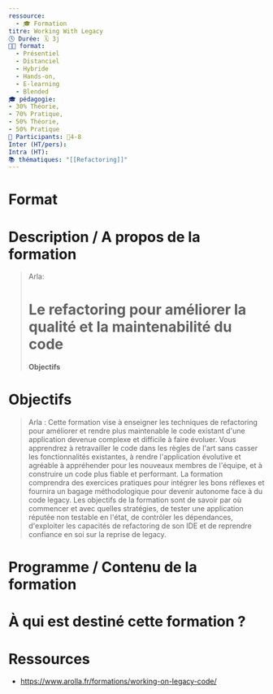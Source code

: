 ```yaml
---
ressource:
  - 🎓 Formation
titre: Working With Legacy
🕓 Durée: 🗓️ 3j
🧑‍🏫 format:
  - Présentiel
  - Distanciel
  - Hybride
  - Hands-on,
  - E-learning
  - Blended
🎓 pédagogie: 
- 30% Théorie,
- 70% Pratique,
- 50% Théorie,
- 50% Pratique
👥 Participants: 👤4-8
Inter (HT/pers): 
Intra (HT): 
📚 thématiques: "[[Refactoring]]"
---
```


# Format
# Description / A propos de la formation

> Arla:
> # Le refactoring pour améliorer la qualité et la maintenabilité du code
> #### Objectifs


# Objectifs

> Arla :
> Cette formation vise à enseigner les techniques de refactoring pour améliorer et rendre plus maintenable le code existant d'une application devenue complexe et difficile à faire évoluer. Vous apprendrez à retravailler le code dans les règles de l'art sans casser les fonctionnalités existantes, à rendre l'application évolutive et agréable à appréhender pour les nouveaux membres de l'équipe, et à construire un code plus fiable et performant. La formation comprendra des exercices pratiques pour intégrer les bons réflexes et fournira un bagage méthodologique pour devenir autonome face à du code legacy. Les objectifs de la formation sont de savoir par où commencer et avec quelles stratégies, de tester une application réputée non testable en l'état, de contrôler les dépendances, d'exploiter les capacités de refactoring de son IDE et de reprendre confiance en soi sur la reprise de legacy.
# Programme / Contenu de la formation
# À qui est destiné cette formation ?

# Ressources

- https://www.arolla.fr/formations/working-on-legacy-code/